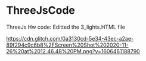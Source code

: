 # ThreeJsCode
 ThreeJs Hw code: 
Editted the 3_lights.HTML file 


https://cdn.glitch.com/0a3130cd-5e34-43ec-a2ae-89f294c9c6b8%2FScreen%20Shot%202020-11-26%20at%2012.46.48%20PM.png?v=1606461188790
